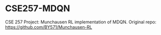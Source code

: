 # CSE257-MDQN
CSE 257 Project: Munchausen RL implementation of MDQN. Original repo: https://github.com/BY571/Munchausen-RL
